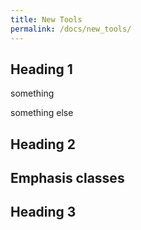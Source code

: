 ```yaml
---
title: New Tools
permalink: /docs/new_tools/
---
```



## Heading 1
<p>
something
</p><p>
something else
</p>

## Heading 2

<h2>Emphasis classes</h2>


## Heading 3

